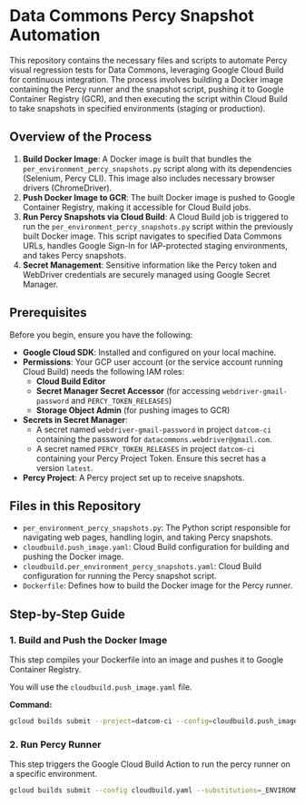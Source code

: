 # Data Commons Percy Snapshot Automation

This repository contains the necessary files and scripts to automate Percy visual regression tests for Data Commons, leveraging Google Cloud Build for continuous integration. The process involves building a Docker image containing the Percy runner and the snapshot script, pushing it to Google Container Registry (GCR), and then executing the script within Cloud Build to take snapshots in specified environments (staging or production).

## Overview of the Process

1.  **Build Docker Image**: A Docker image is built that bundles the `per_environment_percy_snapshots.py` script along with its dependencies (Selenium, Percy CLI). This image also includes necessary browser drivers (ChromeDriver).
2.  **Push Docker Image to GCR**: The built Docker image is pushed to Google Container Registry, making it accessible for Cloud Build jobs.
3.  **Run Percy Snapshots via Cloud Build**: A Cloud Build job is triggered to run the `per_environment_percy_snapshots.py` script within the previously built Docker image. This script navigates to specified Data Commons URLs, handles Google Sign-In for IAP-protected staging environments, and takes Percy snapshots.
4.  **Secret Management**: Sensitive information like the Percy token and WebDriver credentials are securely managed using Google Secret Manager.

## Prerequisites

Before you begin, ensure you have the following:

* **Google Cloud SDK**: Installed and configured on your local machine.
* **Permissions**: Your GCP user account (or the service account running Cloud Build) needs the following IAM roles:
    * **Cloud Build Editor**
    * **Secret Manager Secret Accessor** (for accessing `webdriver-gmail-password` and `PERCY_TOKEN_RELEASES`)
    * **Storage Object Admin** (for pushing images to GCR)
* **Secrets in Secret Manager**:
    * A secret named `webdriver-gmail-password` in project `datcom-ci` containing the password for `datacommons.webdriver@gmail.com`.
    * A secret named `PERCY_TOKEN_RELEASES` in project `datcom-ci` containing your Percy Project Token. Ensure this secret has a version `latest`.
* **Percy Project**: A Percy project set up to receive snapshots.

## Files in this Repository

* `per_environment_percy_snapshots.py`: The Python script responsible for navigating web pages, handling login, and taking Percy snapshots.
* `cloudbuild.push_image.yaml`: Cloud Build configuration for building and pushing the Docker image.
* `cloudbuild.per_environment_percy_snapshots.yaml`: Cloud Build configuration for running the Percy snapshot script.
* `Dockerfile`: Defines how to build the Docker image for the Percy runner.

## Step-by-Step Guide

### 1. Build and Push the Docker Image

This step compiles your Dockerfile into an image and pushes it to Google Container Registry.

You will use the `cloudbuild.push_image.yaml` file.

**Command:**

```bash
gcloud builds submit --project=datcom-ci --config=cloudbuild.push_image.yaml .
```

### 2. Run Percy Runner

This step triggers the Google Cloud Build Action to run the percy runner on a specific environment.

```bash
gcloud builds submit --config cloudbuild.yaml --substitutions=_ENVIRONMENT=production .
```